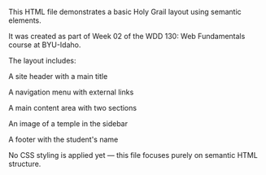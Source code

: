 This HTML file demonstrates a basic Holy Grail layout using semantic elements.

It was created as part of Week 02 of the WDD 130: Web Fundamentals course at BYU-Idaho.

The layout includes:

A site header with a main title

A navigation menu with external links

A main content area with two sections

An image of a temple in the sidebar

A footer with the student's name

No CSS styling is applied yet — this file focuses purely on semantic HTML structure.
